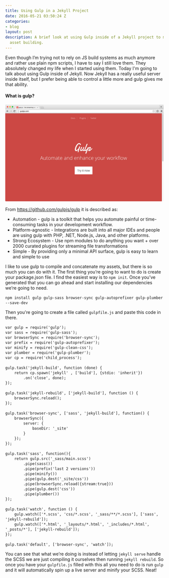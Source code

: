 ```yaml
---
title: Using Gulp in a Jekyll Project
date: 2016-05-21 03:50:24 Z
categories:
- blog
layout: post
description: A brief look at using Gulp inside of a Jekyll project to manage your
  asset building.
---
```


Even though I’m trying not to rely on JS build systems as much anymore and rather use plain npm scripts, I have to say I still love them. They absolutely changed my life when I started using them. Today I'm going to talk about using Gulp inside of Jekyll. Now Jekyll has a really useful server inside itself, but I prefer being able to control a little more and gulp gives me that ability.

#### What is gulp?

![gulp](/assets/img/gulp.jpg)

From https://github.com/gulpjs/gulp it is described as:

* Automation - gulp is a toolkit that helps you automate painful or time-consuming tasks in your development workflow.
* Platform-agnostic - Integrations are built into all major IDEs and people are using gulp with PHP, .NET, Node.js, Java, and other platforms.
* Strong Ecosystem - Use npm modules to do anything you want + over 2000 curated plugins for streaming file transformations
* Simple - By providing only a minimal API surface, gulp is easy to learn and simple to use

I like to use gulp to compile and concatenate my assets, but there is so much you can do with it. The first thing you’re going to want to do is create your package.json file. I find the easiest way is to `npm init`. Once you’ve generated that you can go ahead and start installing our dependencies we’re going to need.

```
npm install gulp gulp-sass browser-sync gulp-autoprefixer gulp-plumber --save-dev
```

Then you're going to create a file called `gulpfile.js` and paste this code in there.

```
var gulp = require('gulp');
var sass = require('gulp-sass');
var browserSync = require('browser-sync');
var prefix = require('gulp-autoprefixer');
var minify = require('gulp-clean-css');
var plumber = require('gulp-plumber');
var cp = require('child_process');

gulp.task('jekyll-build', function (done) {
    return cp.spawn('jekyll' , ['build'], {stdio: 'inherit'})
        .on('close', done);
});

gulp.task('jekyll-rebuild', ['jekyll-build'], function () {
    browserSync.reload();
});

gulp.task('browser-sync', ['sass', 'jekyll-build'], function() {
    browserSync({
        server: {
            baseDir: '_site'
        }
    });
});

gulp.task('sass', function(){
    return gulp.src('_sass/main.scss')
        .pipe(sass())
        .pipe(prefix('last 2 versions'))
        .pipe(minify())
        .pipe(gulp.dest('_site/css'))
        .pipe(browserSync.reload({stream:true}))
        .pipe(gulp.dest('css'))
        .pipe(plumber())
});

gulp.task('watch', function () {
    gulp.watch(['*.scss', 'css/*.scss', '_sass/**/*.scss'], ['sass', 'jekyll-rebuild']);
    gulp.watch(['*.html', '_layouts/*.html', '_includes/*.html', '_posts/*'], ['jekyll-rebuild']);
});

gulp.task('default', ['browser-sync', 'watch']);

```

You can see that what we’re doing is instead of letting `jekyll serve` handle the SCSS we are just compiling it ourselves then running `jekyll rebuild`. So once you have your `gulpfile.js` filled with this all you need to do is run `gulp` and it will automatically spin up a live server and minify your SCSS. Neat!
